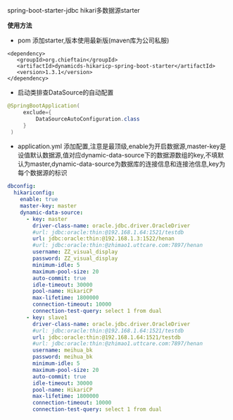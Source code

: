 spring-boot-starter-jdbc hikari多数据源starter

**使用方法**
 - pom 添加starter,版本使用最新版(maven库为公司私服)
 ```maven
<dependency>
    <groupId>org.chieftain</groupId>
    <artifactId>dynamicds-hikaricp-spring-boot-starter</artifactId>
    <version>1.3.1</version>
</dependency>
```
 - 启动类排查DataSource的自动配置
 ```java
 @SpringBootApplication(
      exclude={
          DataSourceAutoConfiguration.class
      }
  )
  ```
 - application.yml 添加配置,注意是最顶级,enable为开启数据源,master-key是设值默认数据源,值对应dynamic-data-source下的数据源数组的key,不填默认为master,dynamic-data-source为数据库的连接信息和连接池信息,key为每个数据源的标识
 ```yml
 dbconfig:
   hikariconfig:
     enable: true
     master-key: master
     dynamic-data-source:
       - key: master
         driver-class-name: oracle.jdbc.driver.OracleDriver
         #url: jdbc:oracle:thin:@192.168.1.64:1521/testdb
         url: jdbc:oracle:thin:@192.168.1.3:1522/henan
         #url: jdbc:oracle:thin:@zhimao1.uttcare.com:7897/henan
         username: ZZ_visual_display
         password: ZZ_visual_display
         minimum-idle: 5
         maximum-pool-size: 20
         auto-commit: true
         idle-timeout: 30000
         pool-name: HikariCP
         max-lifetime: 1800000
         connection-timeout: 10000
         connection-test-query: select 1 from dual
       - key: slave1
         driver-class-name: oracle.jdbc.driver.OracleDriver
         #url: jdbc:oracle:thin:@192.168.1.64:1521/testdb
         url: jdbc:oracle:thin:@192.168.1.64:1521/testdb
         #url: jdbc:oracle:thin:@zhimao1.uttcare.com:7897/henan
         username: meihua_bk
         password: meihua_bk
         minimum-idle: 5
         maximum-pool-size: 20
         auto-commit: true
         idle-timeout: 30000
         pool-name: HikariCP
         max-lifetime: 1800000
         connection-timeout: 10000
         connection-test-query: select 1 from dual
 ```
 